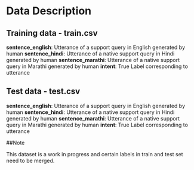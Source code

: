 # Data Description

## Training data - train.csv

**sentence_english**: Utterance of a support query in English generated by human
**sentence_hindi**: Utterance of a native support query in Hindi generated by human
**sentence_marathi**: Utterance of a native support query in Marathi generated by human
**intent**: True Label corresponding to utterance

## Test data - test.csv
**sentence_english**: Utterance of a support query in English generated by human
**sentence_hindi**: Utterance of a native support query in Hindi generated by human
**sentence_marathi**: Utterance of a native support query in Marathi generated by human
**intent**: True Label corresponding to utterance

##Note

This dataset is a work in progress and certain labels in train and test set need to be merged.
